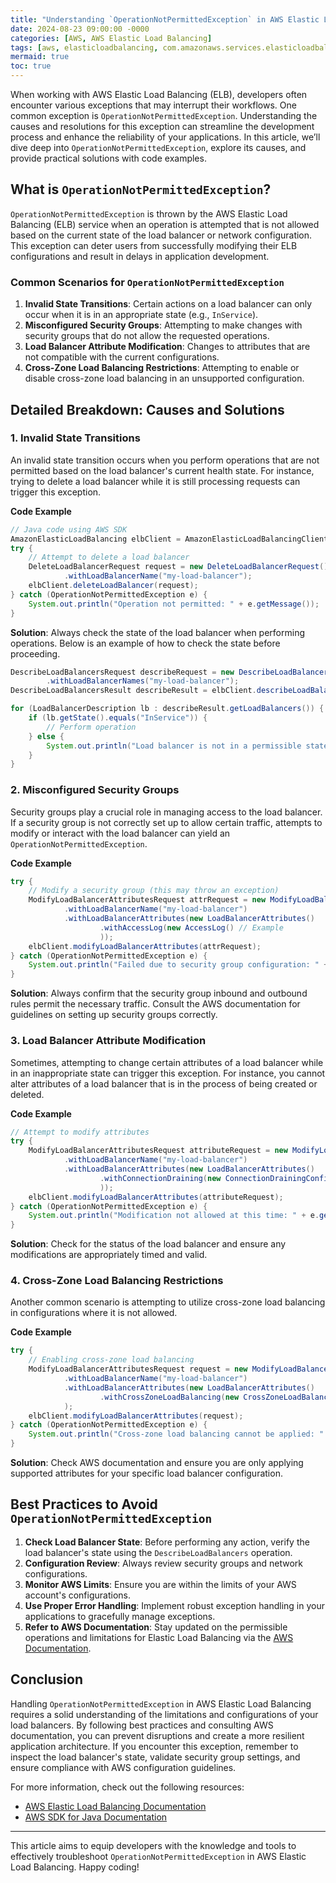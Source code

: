 ```yaml
---
title: "Understanding `OperationNotPermittedException` in AWS Elastic Load Balancing: A Comprehensive Guide"
date: 2024-08-23 09:00:00 -0000
categories: [AWS, AWS Elastic Load Balancing]
tags: [aws, elasticloadbalancing, com.amazonaws.services.elasticloadbalancing.model]
mermaid: true
toc: true
---
```



When working with AWS Elastic Load Balancing (ELB), developers often encounter various exceptions that may interrupt their workflows. One common exception is `OperationNotPermittedException`. Understanding the causes and resolutions for this exception can streamline the development process and enhance the reliability of your applications. In this article, we’ll dive deep into `OperationNotPermittedException`, explore its causes, and provide practical solutions with code examples.

## What is `OperationNotPermittedException`?

`OperationNotPermittedException` is thrown by the AWS Elastic Load Balancing (ELB) service when an operation is attempted that is not allowed based on the current state of the load balancer or network configuration. This exception can deter users from successfully modifying their ELB configurations and result in delays in application development.

### Common Scenarios for `OperationNotPermittedException`

1. **Invalid State Transitions**: Certain actions on a load balancer can only occur when it is in an appropriate state (e.g., `InService`).
2. **Misconfigured Security Groups**: Attempting to make changes with security groups that do not allow the requested operations.
3. **Load Balancer Attribute Modification**: Changes to attributes that are not compatible with the current configurations.
4. **Cross-Zone Load Balancing Restrictions**: Attempting to enable or disable cross-zone load balancing in an unsupported configuration.

## Detailed Breakdown: Causes and Solutions

### 1. Invalid State Transitions

An invalid state transition occurs when you perform operations that are not permitted based on the load balancer's current health state. For instance, trying to delete a load balancer while it is still processing requests can trigger this exception.

**Code Example**

```java
// Java code using AWS SDK
AmazonElasticLoadBalancing elbClient = AmazonElasticLoadBalancingClientBuilder.standard().build();
try {
    // Attempt to delete a load balancer
    DeleteLoadBalancerRequest request = new DeleteLoadBalancerRequest()
            .withLoadBalancerName("my-load-balancer");
    elbClient.deleteLoadBalancer(request);
} catch (OperationNotPermittedException e) {
    System.out.println("Operation not permitted: " + e.getMessage());
}
```

**Solution**: Always check the state of the load balancer when performing operations. Below is an example of how to check the state before proceeding.

```java
DescribeLoadBalancersRequest describeRequest = new DescribeLoadBalancersRequest()
        .withLoadBalancerNames("my-load-balancer");
DescribeLoadBalancersResult describeResult = elbClient.describeLoadBalancers(describeRequest);

for (LoadBalancerDescription lb : describeResult.getLoadBalancers()) {
    if (lb.getState().equals("InService")) {
        // Perform operation
    } else {
        System.out.println("Load balancer is not in a permissible state: " + lb.getState());
    }
}
```

### 2. Misconfigured Security Groups

Security groups play a crucial role in managing access to the load balancer. If a security group is not correctly set up to allow certain traffic, attempts to modify or interact with the load balancer can yield an `OperationNotPermittedException`.

**Code Example**

```java
try {
    // Modify a security group (this may throw an exception)
    ModifyLoadBalancerAttributesRequest attrRequest = new ModifyLoadBalancerAttributesRequest()
            .withLoadBalancerName("my-load-balancer")
            .withLoadBalancerAttributes(new LoadBalancerAttributes()
                    .withAccessLog(new AccessLog() // Example
                    ));
    elbClient.modifyLoadBalancerAttributes(attrRequest);
} catch (OperationNotPermittedException e) {
    System.out.println("Failed due to security group configuration: " + e.getMessage());
}
```

**Solution**: Always confirm that the security group inbound and outbound rules permit the necessary traffic. Consult the AWS documentation for guidelines on setting up security groups correctly.

### 3. Load Balancer Attribute Modification

Sometimes, attempting to change certain attributes of a load balancer while in an inappropriate state can trigger this exception. For instance, you cannot alter attributes of a load balancer that is in the process of being created or deleted.

**Code Example**

```java
// Attempt to modify attributes
try {
    ModifyLoadBalancerAttributesRequest attributeRequest = new ModifyLoadBalancerAttributesRequest()
            .withLoadBalancerName("my-load-balancer")
            .withLoadBalancerAttributes(new LoadBalancerAttributes()
                    .withConnectionDraining(new ConnectionDrainingConfiguration()
                    ));
    elbClient.modifyLoadBalancerAttributes(attributeRequest);
} catch (OperationNotPermittedException e) {
    System.out.println("Modification not allowed at this time: " + e.getMessage());
}
```

**Solution**: Check for the status of the load balancer and ensure any modifications are appropriately timed and valid.

### 4. Cross-Zone Load Balancing Restrictions

Another common scenario is attempting to utilize cross-zone load balancing in configurations where it is not allowed. 

**Code Example**

```java
try {
    // Enabling cross-zone load balancing
    ModifyLoadBalancerAttributesRequest request = new ModifyLoadBalancerAttributesRequest()
            .withLoadBalancerName("my-load-balancer")
            .withLoadBalancerAttributes(new LoadBalancerAttributes()
                    .withCrossZoneLoadBalancing(new CrossZoneLoadBalancing())
            );
    elbClient.modifyLoadBalancerAttributes(request);
} catch (OperationNotPermittedException e) {
    System.out.println("Cross-zone load balancing cannot be applied: " + e.getMessage());
}
```

**Solution**: Check AWS documentation and ensure you are only applying supported attributes for your specific load balancer configuration.

## Best Practices to Avoid `OperationNotPermittedException`

1. **Check Load Balancer State**: Before performing any action, verify the load balancer's state using the `DescribeLoadBalancers` operation.
2. **Configuration Review**: Always review security groups and network configurations.
3. **Monitor AWS Limits**: Ensure you are within the limits of your AWS account's configurations.
4. **Use Proper Error Handling**: Implement robust exception handling in your applications to gracefully manage exceptions.
5. **Refer to AWS Documentation**: Stay updated on the permissible operations and limitations for Elastic Load Balancing via the [AWS Documentation](https://docs.aws.amazon.com/elasticloadbalancing/latest/classic/what-is-load-balancing.html).

## Conclusion

Handling `OperationNotPermittedException` in AWS Elastic Load Balancing requires a solid understanding of the limitations and configurations of your load balancers. By following best practices and consulting AWS documentation, you can prevent disruptions and create a more resilient application architecture. If you encounter this exception, remember to inspect the load balancer's state, validate security group settings, and ensure compliance with AWS configuration guidelines.

For more information, check out the following resources:
- [AWS Elastic Load Balancing Documentation](https://docs.aws.amazon.com/elasticloadbalancing/latest/userguide/what-is-load-balancing.html)
- [AWS SDK for Java Documentation](https://docs.aws.amazon.com/sdk-for-java/latest/developer-guide/home.html)

---
This article aims to equip developers with the knowledge and tools to effectively troubleshoot `OperationNotPermittedException` in AWS Elastic Load Balancing. Happy coding!